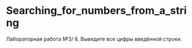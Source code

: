 # Searching_for_numbers_from_a_string
Лабораторная работа №3/
6. Выведите все цифры введённой строки.
